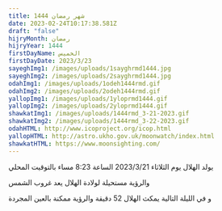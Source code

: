 ```yaml
---
title: شهر رمضان 1444
date: 2023-02-24T10:17:38.581Z
draft: "false"
hijryMonth: رمضان
hijryYear: 1444
firstDayName: الخميس
firstDayDate: 2023/3/23
sayeghImg1: /images/uploads/1sayghrmd1444.jpg
sayeghImg2: /images/uploads/2sayghrmd1444.jpg
odahImg1: /images/uploads/1odeh1444rmd.gif
odahImg2: /images/uploads/2odeh1444rmd.gif
yallopImg1: /images/uploads/1yloprmd1444.gif
yallopImg2: /images/uploads/2yloprmd1444.gif
shawkatImg1: /images/uploads/1444rmd_3-21-2023.gif
shawkatImg2: /images/uploads/1444rmd_3-22-2023.gif
odahHTML: http://www.icoproject.org/icop.html
yallopHTML: http://astro.ukho.gov.uk/moonwatch/index.html
shawkatHTML: https://www.moonsighting.com/
---
```

ي﻿ولد الهلال يوم الثلاثاء 2023/3/21 الساعة 8:23 مساء بالتوقيت المحلي

و﻿الرؤية مستحيلة لولادة الهلال يعد غروب الشمس

و﻿ في الليلة التالية يمكث الهلال 52 دقيقة والرؤية ممكنة بالعين المجردة